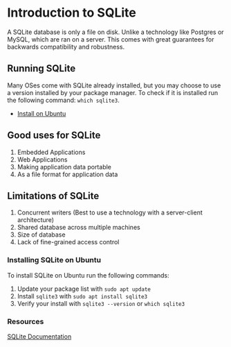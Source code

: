 # Introduction to SQLite

A SQLite database is only a file on disk. Unlike a technology like Postgres or
MySQL, which are ran on a server. This comes with great guarantees for backwards
compatibility and robustness.

## Running SQLite

Many OSes come with SQLite already installed, but you may choose to use a version
installed by your package manager. To check if it is installed run the following
command: `which sqlite3`.

- [Install on Ubuntu](#Installing-SQLite-on-Ubuntu)

## Good uses for SQLite

1. Embedded Applications
2. Web Applications
3. Making application data portable
4. As a file format for application data

## Limitations of SQLite

1. Concurrent writers (Best to use a technology with a server-client architecture)
2. Shared database across multiple machines
3. Size of database
4. Lack of fine-grained access control

### Installing SQLite on Ubuntu

To install SQLite on Ubuntu run the following commands:

1. Update your package list with `sudo apt update`
2. Install `sqlite3` with `sudo apt install sqlite3`
3. Verify your install with `sqlite3 --version` or `which sqlite3`

### Resources

[SQLite Documentation](https://www.sqlite.org/docs.html)
